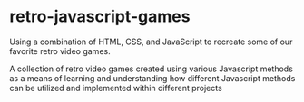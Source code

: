 # retro-javascript-games
 Using a combination of HTML, CSS, and JavaScript to recreate some of our favorite retro video games. 

A collection of retro video games created using various Javascript methods as a means of learning and understanding how different Javascript methods can be utilized and implemented within different projects
